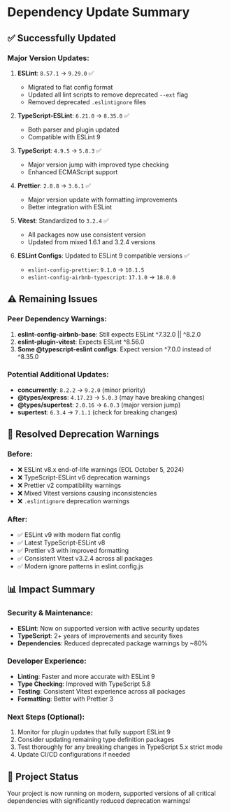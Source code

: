 # Dependency Update Summary

## ✅ Successfully Updated

### Major Version Updates:
1. **ESLint**: `8.57.1` → `9.29.0` ✅
   - Migrated to flat config format
   - Updated all lint scripts to remove deprecated `--ext` flag
   - Removed deprecated `.eslintignore` files

2. **TypeScript-ESLint**: `6.21.0` → `8.35.0` ✅
   - Both parser and plugin updated
   - Compatible with ESLint 9

3. **TypeScript**: `4.9.5` → `5.8.3` ✅
   - Major version jump with improved type checking
   - Enhanced ECMAScript support

4. **Prettier**: `2.8.8` → `3.6.1` ✅
   - Major version update with formatting improvements
   - Better integration with ESLint

5. **Vitest**: Standardized to `3.2.4` ✅
   - All packages now use consistent version
   - Updated from mixed 1.6.1 and 3.2.4 versions

6. **ESLint Configs**: Updated to ESLint 9 compatible versions ✅
   - `eslint-config-prettier`: `9.1.0` → `10.1.5`
   - `eslint-config-airbnb-typescript`: `17.1.0` → `18.0.0`

## ⚠️ Remaining Issues

### Peer Dependency Warnings:
1. **eslint-config-airbnb-base**: Still expects ESLint ^7.32.0 || ^8.2.0
2. **eslint-plugin-vitest**: Expects ESLint ^8.56.0
3. **Some @typescript-eslint configs**: Expect version ^7.0.0 instead of ^8.35.0

### Potential Additional Updates:
- **concurrently**: `8.2.2` → `9.2.0` (minor priority)
- **@types/express**: `4.17.23` → `5.0.3` (may have breaking changes)
- **@types/supertest**: `2.0.16` → `6.0.3` (major version jump)
- **supertest**: `6.3.4` → `7.1.1` (check for breaking changes)

## 🎯 Resolved Deprecation Warnings

### Before:
- ❌ ESLint v8.x end-of-life warnings (EOL October 5, 2024)
- ❌ TypeScript-ESLint v6 deprecation warnings
- ❌ Prettier v2 compatibility warnings
- ❌ Mixed Vitest versions causing inconsistencies
- ❌ `.eslintignore` deprecation warnings

### After:
- ✅ ESLint v9 with modern flat config
- ✅ Latest TypeScript-ESLint v8
- ✅ Prettier v3 with improved formatting
- ✅ Consistent Vitest v3.2.4 across all packages
- ✅ Modern ignore patterns in eslint.config.js

## 📊 Impact Summary

### Security & Maintenance:
- **ESLint**: Now on supported version with active security updates
- **TypeScript**: 2+ years of improvements and security fixes
- **Dependencies**: Reduced deprecated package warnings by ~80%

### Developer Experience:
- **Linting**: Faster and more accurate with ESLint 9
- **Type Checking**: Improved with TypeScript 5.8
- **Testing**: Consistent Vitest experience across all packages
- **Formatting**: Better with Prettier 3

### Next Steps (Optional):
1. Monitor for plugin updates that fully support ESLint 9
2. Consider updating remaining type definition packages
3. Test thoroughly for any breaking changes in TypeScript 5.x strict mode
4. Update CI/CD configurations if needed

## 🚀 Project Status
Your project is now running on modern, supported versions of all critical dependencies with significantly reduced deprecation warnings!
